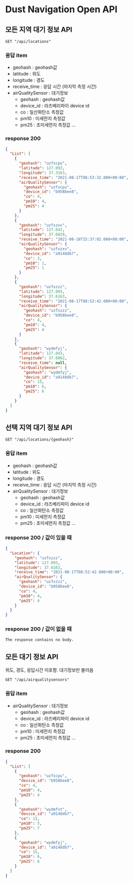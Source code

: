 # Dust Navigation Open API

## 모든 지역 대기 정보 API

```
GET "/api/locations"
```

### 응답 item

- geohash : geohash값
- latitude : 위도
- longitude : 경도
- receive_time : 응답 시간 (마지막 측정 시간)
- airQualitySensor : 대기정보
    - geohash : geohash값
    - device_id : 라즈베리파이 device id
    - co : 일산화탄소 측정값
    - pm10 : 미세먼지 측정값
    - pm25 : 초미세먼지 측정값
...

### response 200

```json
{
  "List": [
    {
      "geohash": "uzfxcpu",
      "latitude": 127.093,
      "longitude": 37.3163,
      "receive_time": "2021-08-17T08:53:32.000+00:00",
      "airQualitySensor": {
        "geohash": "uzfxcpu",
        "device_id": "b958bee8",
        "co": 4,
        "pm10": 4,
        "pm25": 4
      }
    },
    {
      "geohash": "uzfxzxv",
      "latitude": 127.042,
      "longitude": 37.6029,
      "receive_time": "2021-08-18T15:37:02.000+00:00",
      "airQualitySensor": {
        "geohash": "uzfxzxv",
        "device_id": "a9148db7",
        "co": 3,
        "pm10": 1,
        "pm25": 1
      }
    },
    {
      "geohash": "uzfxzzz",
      "latitude": 127.093,
      "longitude": 37.6163,
      "receive_time": "2021-08-17T08:52:42.000+00:00",
      "airQualitySensor": {
        "geohash": "uzfxzzz",
        "device_id": "b958bee8",
        "co": 4,
        "pm10": 4,
        "pm25": 4
      }
    },
    {
      "geohash": "wydmfyj",
      "latitude": 127.043,
      "longitude": 37.6062,
      "receive_time": null,
      "airQualitySensor": {
        "geohash": "wydmfyj",
        "device_id": "a9148db7",
        "co": 15,
        "pm10": 6,
        "pm25": 6
      }
    }
  ]
}
```

## 선택 지역 대기 정보 API

```
GET "/api/locations/{geohash}"
```

### 응답 item

- geohash : geohash값
- latitude : 위도
- longitude : 경도
- receive_time : 응답 시간 (마지막 측정 시간)
- airQualitySensor : 대기정보
    - geohash : geohash값
    - device_id : 라즈베리파이 device id
    - co : 일산화탄소 측정값
    - pm10 : 미세먼지 측정값
    - pm25 : 초미세먼지 측정값
...

### response 200 / 값이 있을 때

```json
{
  "Location": {
    "geohash": "uzfxzzz",
    "latitude": 127.093,
    "longitude": 37.6163,
    "receive_time": "2021-08-17T08:52:42.000+00:00",
    "airQualitySensor": {
      "geohash": "uzfxzzz",
      "device_id": "b958bee8",
      "co": 4,
      "pm10": 4,
      "pm25": 4
    }
  }
}
```

### response 200 / 값이 없을 때
```
The response contains no body.
```

## 모든 대기 정보 API
위도, 경도, 응답시간 미포함. 대기정보만 불러옴

```
GET "/api/airqualitysensors"
```

### 응답 item

- airQualitySensor : 대기정보
    - geohash : geohash값
    - device_id : 라즈베리파이 device id
    - co : 일산화탄소 측정값
    - pm10 : 미세먼지 측정값
    - pm25 : 초미세먼지 측정값
...

### response 200

```json
{
  "List": [
    {
      "geohash": "uzfxcpu",
      "device_id": "b958bee8",
      "co": 4,
      "pm10": 4,
      "pm25": 4
    },
    {
      "geohash": "wydmfvt",
      "device_id": "a9148db7",
      "co": 13,
      "pm10": 5,
      "pm25": 7
    },
    {
      "geohash": "wydmfyj",
      "device_id": "a9148db7",
      "co": 15,
      "pm10": 6,
      "pm25": 6
    }
  ]
}
```